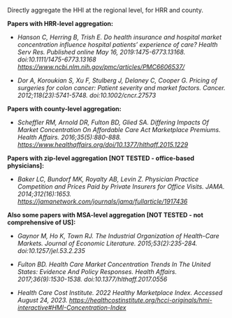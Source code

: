 Directly aggregate the HHI at the regional level, for HRR and county.

**Papers with HRR-level aggregation:** 

+ *Hanson C, Herring B, Trish E. Do health insurance and hospital market concentration influence hospital patients’ experience of care? Health Serv Res. Published online May 16, 2019:1475-6773.13168. doi:10.1111/1475-6773.13168
https://www.ncbi.nlm.nih.gov/pmc/articles/PMC6606537/*

+ *Dor A, Koroukian S, Xu F, Stulberg J, Delaney C, Cooper G. Pricing of surgeries for colon cancer: Patient severity and market factors. Cancer. 2012;118(23):5741-5748. 
doi:10.1002/cncr.27573*

**Papers with county-level aggregation:**

+ *Scheffler RM, Arnold DR, Fulton BD, Glied SA. Differing Impacts Of Market Concentration On Affordable Care Act Marketplace Premiums. Health Affairs. 2016;35(5):880-888. 
https://www.healthaffairs.org/doi/10.1377/hlthaff.2015.1229*

**Papers with zip-level aggregation [NOT TESTED - office-based physicians]:**

+ *Baker LC, Bundorf MK, Royalty AB, Levin Z. Physician Practice Competition and Prices Paid by Private Insurers for Office Visits. JAMA. 2014;312(16):1653.
https://jamanetwork.com/journals/jama/fullarticle/1917436*

**Also some papers with MSA-level aggregation [NOT TESTED - not comprehensive of US]:**

+ *Gaynor M, Ho K, Town RJ. The Industrial Organization of Health-Care Markets. Journal of Economic Literature. 2015;53(2):235-284. 
doi:10.1257/jel.53.2.235*

+ *Fulton BD. Health Care Market Concentration Trends In The United States: Evidence And Policy Responses. Health Affairs. 2017;36(9):1530-1538. 
doi:10.1377/hlthaff.2017.0556*

+ *Health Care Cost Institute. 2022 Healthy Marketplace Index. Accessed August 24, 2023. 
https://healthcostinstitute.org/hcci-originals/hmi-interactive#HMI-Concentration-Index*